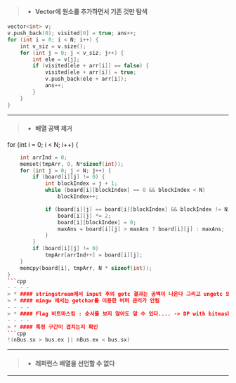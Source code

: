 > * #### Vector에 원소를 추가하면서 기존 것만 탐색
```cpp
vector<int> v;
v.push_back(0); visited[0] = true; ans++;
for (int i = 0; i < N; i++) {
	int v_siz = v.size();
	for (int j = 0; j < v_siz; j++) {
		int ele = v[j];
		if (visited[ele + arr[i]] == false) {
			visited[ele + arr[i]] = true;
			v.push_back(ele + arr[i]);
			ans++;
		}
	}
}
```
- - - -
> * #### 배열 공백 제거
for (int i = 0; i < N; i++) {
```cpp
	int arrInd = 0;
	memset(tmpArr, 0, N*sizeof(int));
	for (int j = 0; j < N; j++) {
		if (board[i][j] != 0) {
			int blockIndex = j + 1;
			while (board[i][blockIndex] == 0 && blockIndex < N)
				blockIndex++;

			if (board[i][j] == board[i][blockIndex] && blockIndex != N) {
				board[i][j] *= 2;
				board[i][blockIndex] = 0;
				maxAns = board[i][j] > maxAns ? board[i][j] : maxAns;
			}
		}
		if (board[i][j] != 0)
			tmpArr[arrInd++] = board[i][j];
	}
	memcpy(board[i], tmpArr, N * sizeof(int));
}
```cpp
- - - -
> * #### stringstream에서 input 후의 getc 결과는 공백이 나온다 그리고 ungetc 또한 사용 가능하다
> * #### mingw 에서는 getchar를 이용한 버퍼 관리가 안됨
- - - -
> * #### Flag 비트마스킹 : 순서를 보지 않아도 알 수 있다.... -> DP with bitmask
- - - -
> * #### 특정 구간이 겹치는지 확인
```cpp
!(nBus.sx > bus.ex || nBus.ex < bus.sx)
```
- - -
> * #### 레퍼런스 배열을 선언할 수 없다
- - -
